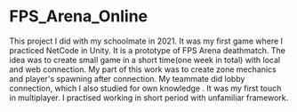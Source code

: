 # FPS_Arena_Online
This project I did with my schoolmate in 2021. It was my first game where I practiced NetCode in Unity. It is a prototype of FPS Arena deathmatch. The idea was to create small game in a short time(one week in total) with local and web connection. My part of this work was to create zone mechanics and player's spawning after connection. My teammate did lobby connection, which I also studied for own knowledge . It was my first touch in multiplayer. I practised working in short period with unfamiliar framework.
